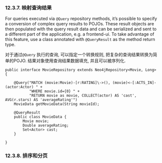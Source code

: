 ### 12.3.7. 映射查询结果

For queries executed via `@Query` repository methods, it’s possible to specify a conversion of complex query results to POJOs. These result objects are then populated with the query result data and can be serialized and sent to a different part of the application, e.g. a frontend-ui. To take advantage of this feature, use a class annotated with `@QueryResult` as the method return type.

对于通过`@Query` 执行的查询, 可以指定一个转换规则, 把复杂的查询结果转换为简单的POJO. 结果对象使用查询结果数据填充, 并且可以被序列化.

```
public interface MovieRepository extends Neo4jRepository<Movie, Long> {

    @Query("MATCH (movie:Movie)-[r:RATING]\->(), (movie)<-[:ACTS_IN]-(actor:Actor) " +
           "WHERE movie.id={0} " +
           "RETURN movie as movie, COLLECT(actor) AS 'cast', AVG(r.stars) AS 'averageRating'")
    MovieData getMovieData(String movieId);

    @QueryResult
    public class MovieData {
        Movie movie;
        Double averageRating;
        Set<Actor> cast;
    }

}
```

### 12.3.8. 排序和分页


